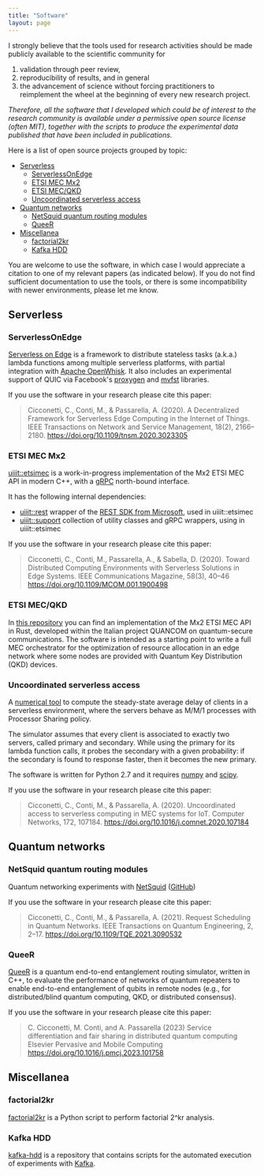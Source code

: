 ```yaml
---
title: "Software"
layout: page
---
```


I strongly believe that the tools used for research activities should be made publicly available to the scientific community for

1. validation through peer review, 
2. reproducibility of results, and in general 
3. the advancement of science without forcing practitioners to reimplement the wheel at the beginning of every new research project.

_Therefore, all the software that I developed which could be of interest to the research community is available under a permissive open source license (often MIT), together with the scripts to produce the experimental data published that have been included in publications._

Here is a list of open source projects grouped by topic:

- [Serverless](#serverless)
  - [ServerlessOnEdge](#serverlessonedge)
  - [ETSI MEC Mx2](#etsi-mec-mx2)
  - [ETSI MEC/QKD](#etsi-mecqkd)
  - [Uncoordinated serverless access](#uncoordinated-serverless-access)
- [Quantum networks](#quantum-networks)
  - [NetSquid quantum routing modules](#netsquid-quantum-routing-modules)
  - [QueeR](#queer)
- [Miscellanea](#miscellanea)
  - [factorial2kr](#factorial2kr)
  - [Kafka HDD](#kafka-hdd)

You are welcome to use the software, in which case I would appreciate a citation to one of my relevant papers (as indicated below).
If you do not find sufficient documentation to use the tools, or there is some incompatibility with newer environments, please let me know.

## Serverless

### ServerlessOnEdge

[Serverless on Edge](https://github.com/ccicconetti/serverlessonedge)
is a framework to distribute stateless tasks (a.k.a.) lambda functions
among multiple serverless platforms, with partial integration with
[Apache OpenWhisk](https://openwhisk.apache.org/). It also includes
an experimental support of QUIC via Facebook's
[proxygen](https://github.com/facebook/proxygen) and
[mvfst](https://github.com/facebookincubator/mvfst) libraries.

If you use the software in your research please cite this paper:

> Cicconetti, C., Conti, M., & Passarella, A. (2020).
> A Decentralized Framework for Serverless Edge Computing in the Internet of Things.
> IEEE Transactions on Network and Service Management, 18(2), 2166–2180.
> https://doi.org/10.1109/tnsm.2020.3023305

### ETSI MEC Mx2

[uiiit::etsimec](https://github.com/ccicconetti/etsimec) is a
work-in-progress implementation of the Mx2 ETSI MEC API in modern C++,
with a [gRPC](https://grpc.io/) north-bound interface.

It has the following internal dependencies:

- [uiiit::rest](https://github.com/ccicconetti/rest) wrapper of the
[REST SDK from Microsoft](https://github.com/Microsoft/cpprestsdk),
used in uiiit::etsimec
- [uiiit::support](https://github.com/ccicconetti/support) collection
of utility classes and gRPC wrappers, using in uiiit::etsimec

If you use the software in your research please cite this paper:

> Cicconetti, C., Conti, M., Passarella, A., & Sabella, D. (2020).
> Toward Distributed Computing Environments with Serverless Solutions in Edge Systems.
> IEEE Communications Magazine, 58(3), 40–46
> https://doi.org/10.1109/MCOM.001.1900498

### ETSI MEC/QKD

In [this repository](https://github.com/ccicconetti/etsi-mec-qkd) you can find an implementation of the Mx2 ETSI MEC API in Rust, developed within the Italian project QUANCOM on quantum-secure communications.
The software is intended as a starting point to write a full MEC orchestrator for the optimization of resource allocation in an edge network where some nodes are provided with Quantum Key Distribution (QKD) devices.

### Uncoordinated serverless access

A [numerical tool](https://github.com/ccicconetti/markovsim/) to
compute the steady-state average delay of clients in a serverless
environment, where the servers behave as M/M/1 processes with
Processor Sharing policy.

The simulator assumes that every client is associated to exactly
two servers, called primary and secondary.  While using the primary
for its lambda function calls, it probes the secondary with a given
probability: if the secondary is found to response faster, then it
becomes the new primary.

The software is written for Python 2.7 and it requires
[numpy](https://numpy.org/) and [scipy](https://www.scipy.org/).

If you use the software in your research please cite this paper:

> Cicconetti, C., Conti, M., & Passarella, A. (2020).
> Uncoordinated access to serverless computing in MEC systems for IoT.
> Computer Networks, 172, 107184.
> https://doi.org/10.1016/j.comnet.2020.107184

## Quantum networks

### NetSquid quantum routing modules

Quantum networking experiments with [NetSquid](https://netsquid.org/) ([GitHub](https://github.com/ccicconetti/netsquid))

If you use the software in your research please cite this paper:

> Cicconetti, C., Conti, M., & Passarella, A. (2021).
> Request Scheduling in Quantum Networks.
> IEEE Transactions on Quantum Engineering, 2, 2–17.
> https://doi.org/10.1109/TQE.2021.3090532

### QueeR

[QueeR](https://github.com/ccicconetti/queer) is a quantum end-to-end entanglement routing simulator, written in C++, to evaluate the performance of networks of quantum repeaters to enable end-to-end entanglement of qubits in remote nodes (e.g., for distributed/blind quantum computing, QKD, or distributed consensus).

If you use the software in your research please cite this paper:

> C. Cicconetti, M. Conti, and A. Passarella (2023)
> Service differentiation and fair sharing in distributed quantum computing
> Elsevier Pervasive and Mobile Computing
> https://doi.org/10.1016/j.pmcj.2023.101758

## Miscellanea

### factorial2kr

[factorial2kr](https://github.com/ccicconetti/factorial2kr) is a
Python script to perform factorial 2^kr analysis.

### Kafka HDD

[kafka-hdd](https://github.com/ccicconetti/kafka-hdd) is a repository that contains scripts for the automated execution of experiments with [Kafka](https://kafka.apache.org/).